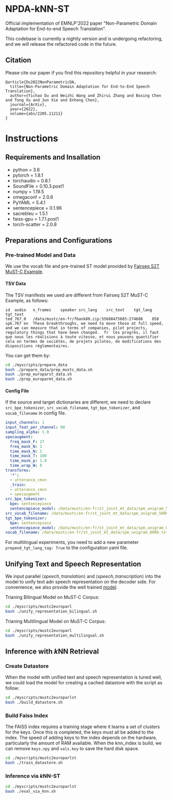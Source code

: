 # NPDA-kNN-ST
Official implementation of EMNLP'2022 paper "Non-Parametric Domain Adaptation for End-to-end Speech Translation".

This codebase is currently a nightly version and is undergoing refactoring, and we will release the refactored code in the future.

## Citation

Please cite our paper if you find this repository helpful in your research:

```
@article{Du2022NonParametricDA,
  title={Non-Parametric Domain Adaptation for End-to-End Speech Translation},
  author={Yichao Du and Weizhi Wang and Zhirui Zhang and Boxing Chen and Tong Xu and Jun Xie and Enhong Chen},
  journal={ArXiv},
  year={2022},
  volume={abs/2205.11211}
}
```

# Instructions

## Requirements and Insallation

* python = 3.6
* pytorch = 1.8.1
* torchaudio = 0.8.1
* SoundFile = 0.10.3.post1
* numpy = 1.19.5
* omegaconf = 2.0.6
* PyYAML = 5.4.1
* sentencepiece = 0.1.96
* sacrebleu = 1.5.1
* faiss-gpu = 1.7.1.post1
* torch-scatter = 2.0.8

## Preparations and Configurations
### Pre-trained Model and Data
We use the vocab file and pre-trained ST model provided by [Fairseq S2T MuST-C Example](https://github.com/pytorch/fairseq/blob/main/examples/speech_to_text/docs/mustc_example.md). 

#### TSV Data

The TSV manifests we used are different from Fairseq S2T MuST-C Example, as follows:

``` tsv
id	audio	n_frames	speaker	src_lang	src_text	tgt_lang	tgt_text
ted_767_0	/data/mustc/en-fr/fbank80.zip:55688475685:274688	858	spk.767	en	These breakthroughs, we need to move those at full speed, and we can measure that in terms of companies, pilot projects, regulatory things that have been changed.	fr	Ces progrès, il faut que nous les réalisions à toute vitesse, et nous pouvons quantifier cela en termes de sociétés, de projets pilotes, de modifications des dispositions réglementaires.
```

You can get them by:
``` bash 
cd ./myscripts/prepare_data
bash ./prepare_data/prep_mustc_data.sh
bash ./prep_europarst_data.sh
bash ./prep_europarmt_data.sh
```

#### Config File

If the source and target dictionaries are different, we need to declare `src_bpe_tokenizer`, `src_vocab_filename`, `tgt_bpe_tokenizer`, and `vocab_filename` in config file. 

```yaml
input_channels: 1
input_feat_per_channel: 80
sampling_alpha: 1.0
specaugment:
  freq_mask_F: 27
  freq_mask_N: 1
  time_mask_N: 1
  time_mask_T: 100
  time_mask_p: 1.0
  time_wrap_W: 0
transforms:
  '*':
  - utterance_cmvn
  _train:
  - utterance_cmvn
  - specaugment
src_bpe_tokenizer:
  bpe: sentencepiece
  sentencepiece_model: /data/mustc/en-fr/st_joint_mt_data/spm_unigram_5000.model
src_vocab_filename: /data/mustc/en-fr/st_joint_mt_data/spm_unigram_5000.txt
tgt_bpe_tokenizer:
  bpe: sentencepiece
  sentencepiece_model: /data/mustc/en-fr/st_joint_mt_data/spm_unigram_8000.model
vocab_filename: /data/mustc/en-fr/st_joint_mt_data/spm_unigram_8000.txt
```

For multilingual experiments, you need to add a new parameter `prepend_tgt_lang_tag: True` to the configuration yaml file. 

## Unifying Text and Speech Representation

We input parallel $\langle speech, translation\rangle$  and $\langle speech, transcription\rangle$  into the model to unify text adn speech representation on the decoder side. For convenience, we also provide the well trained  [model](https://drive.google.com/drive/folders/1Ds394y26IifaBXEfA3g2rlrpne-o0qTd?usp=sharing).

Trianing Bilingual Model on MuST-C Corpus:
```bash
cd ./myscripts/mustc2europarl
bash ./unify_representation_bilingual.sh
```

Trianing Multilingual Model on MuST-C Corpus:
```bash
cd ./myscripts/mustc2europarl
bash ./unify_representation_multilingual.sh
```

## Inference with $k$NN Retrieval
### Create Datastore

When the model with unified text and speech representation is tuned well, we could load the model for creating a cached datastore with the script as follow:

```bash
cd ./myscripts/mustc2europarlst
bash ./build_datastore.sh
```

### Build Faiss Index

The FAISS index requires a training stage where it learns a set of clusters for the keys. Once this is completed, the keys must all be added to the index. The speed of adding keys to the index depends on the hardware, particularly the amount of RAM available. When the knn_index is build, we can remove `keys.npy` and `vals.key` to save the hard disk space. 

```bash
cd ./myscripts/mustc2europarlst
bash ./train_datastore.sh
```

### Inference via $k$NN-ST

```bash
cd ./myscripts/mustc2europarlst
bash ./eval_via_knn.sh
```

